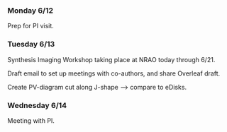 ### Monday 6/12

Prep for PI visit.

### Tuesday 6/13

Synthesis Imaging Workshop taking place at NRAO today through 6/21.

Draft email to set up meetings with co-authors, and share Overleaf draft.

Create PV-diagram cut along J-shape --> compare to eDisks.

### Wednesday 6/14

Meeting with PI.
